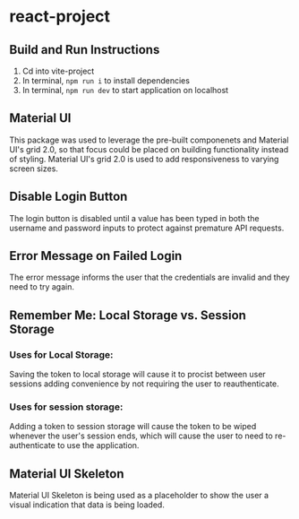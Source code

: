 # react-project

## Build and Run Instructions

1. Cd into vite-project
2. In terminal, `npm run i` to install dependencies
3. In terminal, `npm run dev` to start application on localhost

## Material UI

This package was used to leverage the pre-built componenets and Material UI's grid 2.0, so that focus could be placed on building functionality instead of styling. Material UI's grid 2.0 is used to add responsiveness to varying screen sizes.

## Disable Login Button

The login button is disabled until a value has been typed in both the username and password inputs to protect against premature API requests.

## Error Message on Failed Login

The error message informs the user that the credentials are invalid and they need to try again.

## Remember Me: Local Storage vs. Session Storage

### Uses for Local Storage:

Saving the token to local storage will cause it to procist between user sessions adding convenience by not requiring the user to reauthenticate.

### Uses for session storage:

Adding a token to session storage will cause the token to be wiped whenever the user's session ends, which will cause the user to need to re-authenticate to use the application.

## Material UI Skeleton

Material UI Skeleton is being used as a placeholder to show the user a visual indication that data is being loaded.
